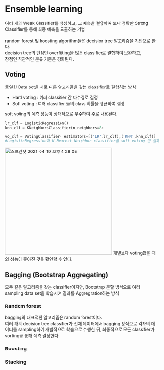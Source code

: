 <h1>Ensemble learning</h1>

여러 개의 Weak Classifier를 생성하고, 그 예측을 결합하여 보다 정확한 Strong Classifier를 통해 최종 예측을 도출하는 기법<br><br>
random forest 및 boosting algorithm들은 decision tree 알고리즘을 기반으로 한다.<br>
decision tree의 단점인 overfitting을 많은 classifier르 결합하여 보완하고,<br>
장점인 직관적인 분류 기준은 강화된다.<br>

<h2>Voting</h2>

동일한 Data set을 서로 다른 알고리즘을 갖는 classifier로 결합하는 방식<br>

- Hard voting : 여러 classifier 간 다수결로 결정
- Soft voting : 여러 classifier 들의 class 확률을 평균하여 결정

soft voting의 예측 성능이 상대적으로 우수하여 주로 사용된다.<br>

```python
lr_clf = LogisticRegression()
knn_clf = KNeighborsClassifier(n_neighbors=8)

vo_clf = VotingClassifier( estimators=[('LR',lr_clf),('KNN',knn_clf)] , voting='soft' )
#LogisticRegression과 K-Nearest Neighbor classifier를 soft voting 한 결과는 다음과 같다.
```
<img width="350" alt="스크린샷 2021-04-19 오후 4 28 05" src="https://user-images.githubusercontent.com/54436228/115197807-5f092580-a12c-11eb-9796-03461da38c5f.png">
개별보다 voting했을 때의 성능이 좋아진 것을 확인할 수 있다.<br>

<h2>Bagging (Bootstrap Aggregating)</h2>
모두 같은 알고리즘을 갖는 classifier이지만, Bootstrap 분할 방식으로 여러 sampling data set을 학습시켜 결과를 Aggregration하는 방식<br>

<h3>Random forest</h3>
bagging의 대표적인 알고리즘은 random forest이다.<br>
여러 개의 decision tree classifier가 전체 데이터에서 bagging 방식으로 각자의 데이터를 sampling하여 개별적으로 학습으로 수행한 뒤, 최종적으로 모든 classifier가 vorting을 통해 예측 결정한다.<br>


<h3>Boosting</h3>
<h3>Stacking</h3>
